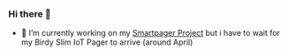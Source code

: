 ### Hi there 👋

- 🔭 I’m currently working on my [Smartpager Project](https://smartpager.network) but i have to wait for my Birdy Slim IoT Pager to arrive (around April)

<!--
**catSIXe/catSIXe** is a ✨ _special_ ✨ repository because its `README.md` (this file) appears on your GitHub profile.

Here are some ideas to get you started:

- 🌱 I’m currently learning ...
- 👯 I’m looking to collaborate on ...
- 🤔 I’m looking for help with ...
- 💬 Ask me about ...
- 📫 How to reach me: ...
- 😄 Pronouns: ...
- ⚡ Fun fact: ...
-->

<!--
![](https://cdn2-www.musicfeeds.com.au/assets/uploads/ff609aca45722e715d12fc9974ae62c2.gif)

-->

